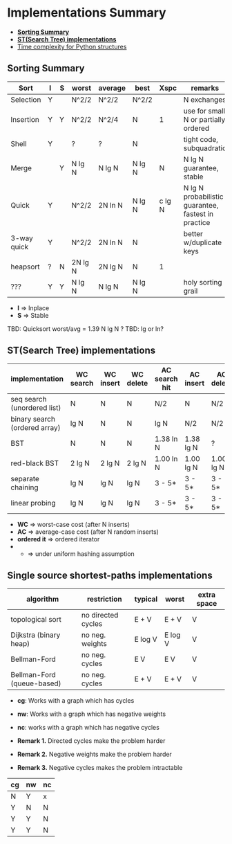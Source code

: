 # Implementations Summary

  * [**Sorting Summary**](#sorting-summary)
  * [**ST(Search Tree) implementations**](#stsearch-tree-implementations)
  * [Time complexity for Python structures](https://wiki.python.org/moin/TimeComplexity)

## Sorting Summary    

| Sort        | I | S | worst  | average | best    | Xspc | remarks
| ----------- |---|---| ------ | ------- | ------- | ---- | --------------------
| Selection   | Y |   | N^2/2  |   N^2/2 |   N^2/2 |      | N exchanges
| Insertion   | Y | Y | N^2/2  |   N^2/4 |       N |   1  | use for small N or partially ordered
| Shell       | Y |   |     ?  |       ? |       N |      | tight code, subquadratic
| Merge       |   | Y | N lg N |  N lg N |  N lg N |   N  | N lg N guarantee, stable
| Quick       | Y |   | N^2/2  | 2N ln N |  N lg N |c lg N| N lg N probabilistic guarantee, fastest in practice
| 3-way quick | Y |   | N^2/2  | 2N ln N |       N |      | better w/duplicate keys
| heapsort    | ? | N |2N lg N | 2N lg N |       N |   1  | 
| ???         | Y | Y | N lg N |  N lg N |  N lg N |      | holy sorting grail

* **I** => Inplace
* **S** => Stable

TBD: Quicksort worst/avg = 1.39 N lg N ?
TBD: lg or ln?

## ST(Search Tree) implementations

| implementation                | WC search | WC insert | WC delete | AC search hit | AC insert | AC delete | ordered it? | key i/f
| --------------                | --------- | --------- | --------- | ------------- | --------- | --------- | ----------- | -------
| seq search (unordered list)   |   N       |      N    |      N    |       N/2     |   N       |    N/2    |     no      | equals()
| binary search (ordered array) |  lg N     |      N    |      N    |      lg N     |  N/2      |    N/2    |    yes      | compareTo()
| BST                           |   N       |      N    |      N    |    1.38 ln N  | 1.38 lg N |     ?     |    yes      | compareTo()
| red-black BST                 | 2 lg N    |    2 lg N |    2 lg N |    1.00 ln N  | 1.00 lg N | 1.00 lg N |    yes      | compareTo()
| separate chaining             |   lg N    |      lg N |      lg N |    3 - 5*     | 3 - 5*    | 3 - 5*    |     no      | equals()
| linear probing                |   lg N    |      lg N |      lg N |    3 - 5*     | 3 - 5*    | 3 - 5*    |     no      | equals()

* **WC** => worst-case cost (after N inserts)
* **AC** => average-case cost (after N random inserts)
* **ordered it** => ordered iterator
* * => under uniform hashing assumption


## Single source shortest-paths implementations

| algorithm                 | restriction        | typical | worst   | extra space
| ------------------------- | ------------------ | ------- | ------- | -----------
| topological sort          | no directed cycles | E + V   | E + V   | V
| Dijkstra (binary heap)    | no neg. weights    | E log V | E log V | V
| Bellman-Ford              | no neg. cycles     | E V     | E V     | V
| Bellman-Ford (queue-based)| no neg. cycles     | E + V   | E + V   | V

* **cg**: Works with a graph which has cycles
* **nw**: Works with a graph which has negative weights
* **nc**: works with a graph which has negative cycles

* **Remark 1.** Directed cycles make the problem harder
* **Remark 2.** Negative weights make the problem harder
* **Remark 3.** Negative cycles makes the problem intractable

| cg | nw | nc |
| -- | -- | -- |
|  N |  Y |  x |
|  Y |  N |  N |
|  Y |  Y |  N |
|  Y |  Y |  N |
